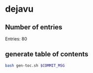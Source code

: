 # dejavu

## Number of entries

Entries: 80

## generate table of contents
```bash
bash gen-toc.sh $COMMIT_MSG
```
